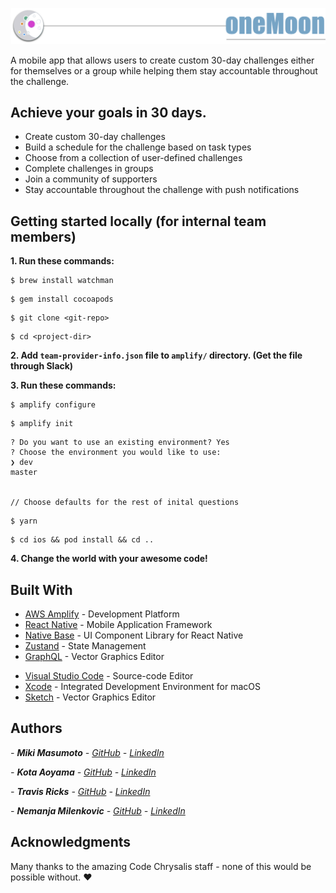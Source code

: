 ![oneMoon app](/src/assets/img/oneMoonHeader-white.png)

A mobile app that allows users to create custom 30-day challenges either for themselves or a group while helping them stay accountable throughout the challenge.

## Achieve your goals in 30 days.

- Create custom 30-day challenges
- Build a schedule for the challenge based on task types
- Choose from a collection of user-defined challenges
- Complete challenges in groups
- Join a community of supporters
- Stay accountable throughout the challenge with push notifications

## Getting started locally (for internal team members)

**1. Run these commands:**

```
$ brew install watchman
```

```
$ gem install cocoapods
```

```
$ git clone <git-repo>
```

```
$ cd <project-dir>

```

**2. Add `team-provider-info.json` file to `amplify/` directory. (Get the file through Slack)**

**3. Run these commands:**

```
$ amplify configure
```

```
$ amplify init
```

```
? Do you want to use an existing environment? Yes
? Choose the environment you would like to use:
❯ dev
master


// Choose defaults for the rest of inital questions
```

```
$ yarn

```

```
$ cd ios && pod install && cd ..

```

**4. Change the world with your awesome code!**

## Built With

- [AWS Amplify](https://aws.amazon.com/amplify/) - Development Platform
- [React Native](https://reactnative.dev/) - Mobile Application Framework
- [Native Base](https://nativebase.io/) - UI Component Library for React Native
- [Zustand](https://github.com/react-spring/zustand) - State Management
- [GraphQL](https://graphql.org/) - Vector Graphics Editor

* [Visual Studio Code](https://code.visualstudio.com/) - Source-code Editor
* [Xcode](https://developer.apple.com/xcode/) - Integrated Development Environment for macOS
* [Sketch](https://www.sketch.com/) - Vector Graphics Editor

## Authors

_- **Miki Masumoto** - [GitHub](https://github.com/masumomo) - [LinkedIn](https://www.linkedin.com/in/miki-masumoto/)_

_- **Kota Aoyama** - [GitHub](https://github.com/KotaAoyama) - [LinkedIn](https://www.linkedin.com/in/kota-aoyama/)_

_- **Travis Ricks** - [GitHub](https://github.com/travisricks) - [LinkedIn](https://www.linkedin.com/in/travis-ricks/)_

_- **Nemanja Milenkovic** - [GitHub](https://github.com/NemanjaMilenkovic) - [LinkedIn](https://www.linkedin.com/in/NemanjaMilenkovic/)_

## Acknowledgments

Many thanks to the amazing Code Chrysalis staff - none of this would be possible without. ❤️

